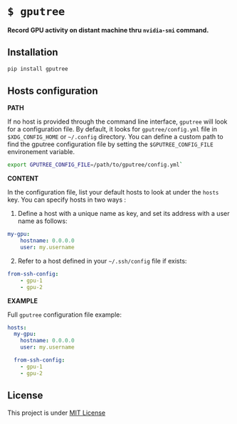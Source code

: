 # `$ gputree`

**Record GPU activity on distant machine thru `nvidia-smi` command.**

Installation
---

```bash
pip install gputree
```

Hosts configuration
---

**PATH**

If no host is provided through the command line interface, `gputree` will look for a configuration file. By default, it looks for `gputree/config.yml` file in `$XDG_CONFIG_HOME` or `~/.config` directory. You can define a custom path to find the gputree configuration file by setting the `$GPUTREE_CONFIG_FILE` environement variable.

```bash
export GPUTREE_CONFIG_FILE=/path/to/gputree/config.yml`
```

**CONTENT**

In the configuration file, list your default hosts to look at under the `hosts` key. You can specify hosts in two ways :

1. Define a host with a unique name as key, and set its address with a user name as follows:
```yml
my-gpu:
    hostname: 0.0.0.0
    user: my.username
```

2. Refer to a host defined in your `~/.ssh/config` file if exists:
```yml
from-ssh-config:
    - gpu-1
    - gpu-2
```

**EXAMPLE**

Full `gputree` configuration file example:

```yml
hosts:
  my-gpu:
    hostname: 0.0.0.0
    user: my.username

  from-ssh-config:
    - gpu-1
    - gpu-2
```

License
---

This project is under [MIT License](./LICENSE)
